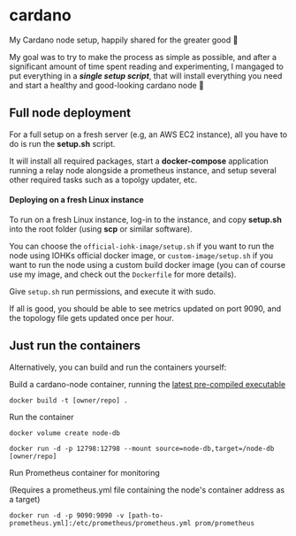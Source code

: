 # cardano
My Cardano node setup, happily shared for the greater good 🍻

My goal was to try to make the process as simple as possible, and after a significant amount of time spent reading and experimenting, I mangaged to put everything in a <strong><em>single setup script</em></strong>, that will install everything you need and start a healthy and good-looking cardano node 🥳 

<h2>Full node deployment</h2>
For a full setup on a fresh server (e.g, an AWS EC2 instance), all you have to do is run the <strong>setup.sh</strong> script.

It will install all required packages, start a <strong>docker-compose</strong> application running a relay node alongside a prometheus instance, and setup several other required tasks such as a topolgy updater, etc.

<h4>Deploying on a fresh Linux instance</h4>
To run on a fresh Linux instance, log-in to the instance, and copy <strong>setup.sh</strong> into the root folder (using <strong>scp</strong> or similar software).

You can choose the `official-iohk-image/setup.sh` if you want to run the node using IOHKs official docker image, or `custom-image/setup.sh` if you want to run the node using a custom build docker image (you can of course use my image, and check out the `Dockerfile` for more details). 

Give `setup.sh` run permissions, and execute it with sudo.

If all is good, you should be able to see metrics updated on port 9090, and the topology file gets updated once per hour.

<h2>Just run the containers</h2>
Alternatively, you can build and run the containers yourself:

Build a cardano-node container, running the [latest pre-compiled executable](https://hydra.iohk.io/job/Cardano/cardano-node/cardano-node-linux/latest/)

```docker build -t [owner/repo] .```

Run the container

```docker volume create node-db```

```docker run -d -p 12798:12798 --mount source=node-db,target=/node-db [owner/repo]```

Run Prometheus container for monitoring

(Requires a prometheus.yml file containing the node's container address as a target)

```docker run -d -p 9090:9090 -v [path-to-prometheus.yml]:/etc/prometheus/prometheus.yml prom/prometheus```
